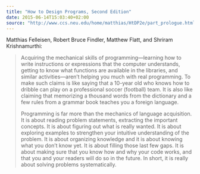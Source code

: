 ```yaml
---
title: "How to Design Programs, Second Edition"
date: 2015-06-14T15:03:40+02:00
source: "http://www.ccs.neu.edu/home/matthias/HtDP2e/part_prologue.html"
---
```


Matthias Felleisen, Robert Bruce Findler, Matthew Flatt, and Shriram Krishnamurthi:

> Acquiring the mechanical skills of programming—learning how to write instructions or expressions that the computer understands, getting to know what functions are available in the libraries, and similar activities—aren’t helping you much with real programming. To make such claims is like saying that a 10-year old who knows how to dribble can play on a professional soccer (football) team. It is also like claiming that memorizing a thousand words from the dictionary and a few rules from a grammar book teaches you a foreign language.
>
> Programming is far more than the mechanics of language acquisition. It is about reading problem statements, extracting the important concepts. It is about figuring out what is really wanted. It is about exploring examples to strengthen your intuitive understanding of the problem. It is about organizing knowledge and it is about knowing what you don’t know yet. It is about filling those last few gaps. It is about making sure that you know how and why your code works, and that you and your readers will do so in the future. In short, it is really about solving problems systematically.
